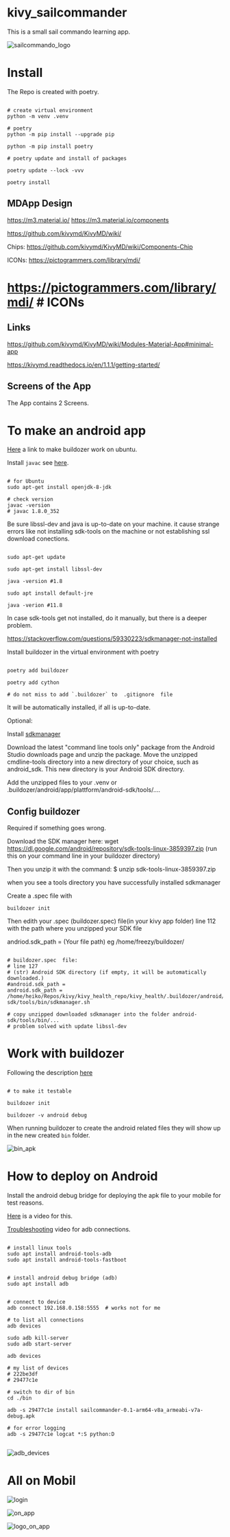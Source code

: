 # kivy_sailcommander


This is a small sail commando learning app.

![sailcommando_logo](./sailcommander/assets/logos/SAIL_Commander.png)


# Install

The Repo is created with poetry.

```dash

# create virtual environment
python -m venv .venv

# poetry
python -m pip install --upgrade pip

python -m pip install poetry

# poetry update and install of packages

poetry update --lock -vvv

poetry install

```



## MDApp Design

https://m3.material.io/
https://m3.material.io/components


https://github.com/kivymd/KivyMD/wiki/

Chips:
https://github.com/kivymd/KivyMD/wiki/Components-Chip


ICONs:
https://pictogrammers.com/library/mdi/
# https://pictogrammers.com/library/mdi/   # ICONs


## Links


https://github.com/kivymd/KivyMD/wiki/Modules-Material-App#minimal-app

https://kivymd.readthedocs.io/en/1.1.1/getting-started/




## Screens of the App

The App contains 2 Screens.






# To make an android app

[Here](https://www.digitalocean.com/community/tutorials/how-to-install-java-with-apt-on-ubuntu-20-04-de) a link to make buildozer work on ubuntu.

Install `javac` see [here](https://stackoverflow.com/questions/66853462/how-to-install-javac-on-linux-mint).

```dash

# for Ubuntu
sudo apt-get install openjdk-8-jdk

# check version
javac -version   
# javac 1.8.0_352

```

Be sure libssl-dev and java is up-to-date on your machine. it cause strange errors like not installing sdk-tools on the machine or not establishing ssl download conections.

```dash

sudo apt-get update

sudo apt-get install libssl-dev

java -version #1.8

sudo apt install default-jre

java -verion #11.8

```

In case sdk-tools get not installed, do it manually, but there is a deeper problem.

https://stackoverflow.com/questions/59330223/sdkmanager-not-installed

Install buildozer in the virtual environment with poetry

```dash

poetry add buildozer

poetry add cython

# do not miss to add `.buildozer` to  .gitignore  file

```
It will be automatically installed, if all is up-to-date.

Optional:

Install [sdkmanager](https://developer.android.com/studio/command-line/sdkmanager)


Download the latest "command line tools only" package from the Android Studio downloads page and unzip the package.
Move the unzipped cmdline-tools directory into a new directory of your choice, such as android_sdk. This new directory is your Android SDK directory.

Add the unzipped files to your .venv or .buildozer/android/app/plattform/android-sdk/tools/....


## Config buildozer

Required if something goes wrong.


Download the SDK manager here: wget https://dl.google.com/android/repository/sdk-tools-linux-3859397.zip (run this on your command line in your buildozer directory)

Then you unzip it with the command: $ unzip sdk-tools-linux-3859397.zip

when you see a tools directory you have successfully installed sdkmanager

Create a .spec file with 
```dash 
buildozer init
```

Then edith your .spec (buildozer.spec) file(in your kivy app folder) line 112 with the path where you unzipped your SDK file

andriod.sdk_path = (Your file path) eg /home/freezy/buildozer/




```dash

# buildozer.spec  file: 
# line 127
# (str) Android SDK directory (if empty, it will be automatically downloaded.)
#android.sdk_path =
android.sdk_path = /home/heiko/Repos/kivy/kivy_health_repo/kivy_health/.buildozer/android/platform/android-sdk/tools/bin/sdkmanager.sh

# copy unzipped downloaded sdkmanager into the folder android-sdk/tools/bin/...
# problem solved with update libssl-dev

```


# Work with buildozer

Following the description [here](https://realpython.com/mobile-app-kivy-python/)

```dash

# to make it testable

buildozer init

buildozer -v android debug

```

When running buildozer to create the android related files they will show up in the new created `bin` folder.


![bin_apk](./assets/bin_apk.png)




# How to deploy on Android

Install the android debug bridge for deploying the apk file to your mobile for test reasons.

[Here](https://www.youtube.com/watch?v=pzsvN3fuBA0) is a video for this.

[Troubleshooting](https://www.youtube.com/watch?v=We45D_TjKdc) video for adb connections.

```dash

# install linux tools
sudo apt install android-tools-adb
sudo apt install android-tools-fastboot


# install android debug bridge (adb)
sudo apt install adb


# connect to device
adb connect 192.168.0.158:5555  # works not for me

# to list all connections
adb devices

sudo adb kill-server
sudo adb start-server

adb devices

# my list of devices
# 222be3df
# 29477c1e

# switch to dir of bin
cd ./bin

adb -s 29477c1e install sailcommander-0.1-arm64-v8a_armeabi-v7a-debug.apk

# for error logging
adb -s 29477c1e logcat *:S python:D   


```


![adb_devices](./assets/adb_devices.png)





# All on Mobil

![login](./assets/app_on_mobil.png)

![on_app](./assets/heal_login.png)

![logo_on_app](./assets/screenshoot_on_mobil.png)









